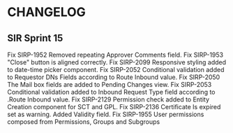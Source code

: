 # CHANGELOG

## SIR Sprint 15
Fix SIRP-1952 Removed repeating Approver Comments field.
Fix SIRP-1953 "Close" button is aligned correctly.
Fix SIRP-2099 Responsive styling added to date-time picker component.
Fix SIRP-2052 Conditional validation added to Requestor DNs Fields according to Route Inbound value.
Fix SIRP-2050 The Mail box fields are added to Pending Changes view.
Fix SIRP-2053 Conditional validation added to Inbound Request Type field according to .Route Inbound value.
Fix SIRP-2129 Permission check added to Entity Creation component for SCT and GPL.
Fix SIRP-2136 Certificate Is expired set as warning. Added Validity field.
Fix SIRP-1955 User permissions composed from Permissions, Groups and Subgroups